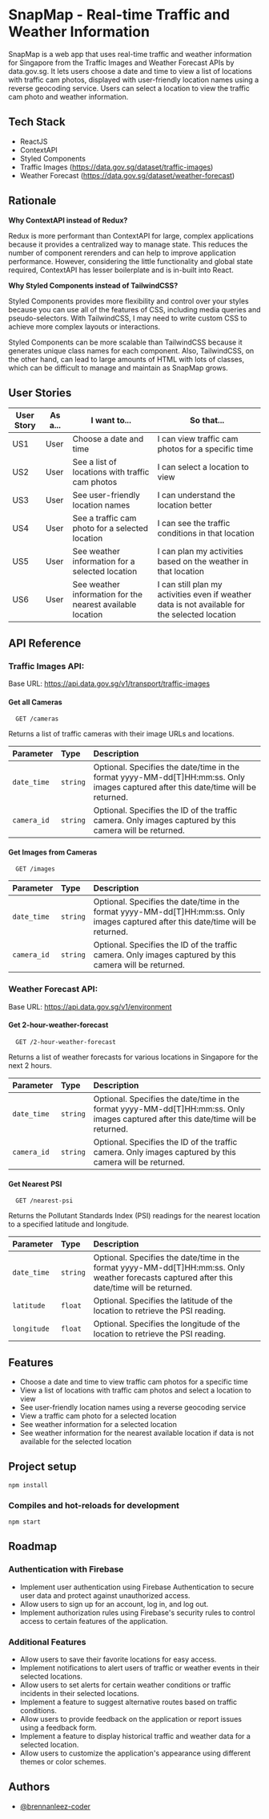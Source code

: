 
# SnapMap - Real-time Traffic and Weather Information
SnapMap is a web app that uses real-time traffic and weather information for Singapore from the Traffic Images and Weather Forecast APIs by data.gov.sg. It lets users choose a date and time to view a list of locations with traffic cam photos, displayed with user-friendly location names using a reverse geocoding service. Users can select a location to view the traffic cam photo and weather information.
## Tech Stack
- ReactJS
- ContextAPI
- Styled Components
- Traffic Images (https://data.gov.sg/dataset/traffic-images)
- Weather Forecast (https://data.gov.sg/dataset/weather-forecast)




## Rationale 

**Why ContextAPI instead of Redux?**

Redux is more performant than ContextAPI for large, complex applications because it provides a centralized way to manage state. This reduces the number of component rerenders and can help to improve application performance. However, considering the little functionality and global state required, ContextAPI has lesser boilerplate and is in-built into React. 


**Why Styled Components instead of TailwindCSS?**

Styled Components provides more flexibility and control over your styles because you can use all of the features of CSS, including media queries and pseudo-selectors. With TailwindCSS, I may need to write custom CSS to achieve more complex layouts or interactions.

Styled Components can be more scalable than TailwindCSS because it generates unique class names for each component. Also, TailwindCSS, on the other hand, can lead to large amounts of HTML with lots of classes, which can be difficult to manage and maintain as SnapMap grows.
## User Stories

| User Story | As a... | I want to... | So that... |
| --- | --- | --- | --- |
| US1 | User | Choose a date and time | I can view traffic cam photos for a specific time |
| US2 | User | See a list of locations with traffic cam photos | I can select a location to view |
| US3 | User | See user-friendly location names | I can understand the location better |
| US4 | User | See a traffic cam photo for a selected location | I can see the traffic conditions in that location |
| US5 | User | See weather information for a selected location | I can plan my activities based on the weather in that location |
| US6 | User | See weather information for the nearest available location | I can still plan my activities even if weather data is not available for the selected location |

## API Reference

### Traffic Images API:
Base URL: https://api.data.gov.sg/v1/transport/traffic-images
#### Get all Cameras

```http
  GET /cameras
```
Returns a list of traffic cameras with their image URLs and locations.

| Parameter | Type     | Description                |
| :-------- | :------- | :------------------------- |
| `date_time` | `string` | Optional. Specifies the date/time in the format yyyy-MM-dd[T]HH:mm:ss. Only images captured after this date/time will be returned. |
| `camera_id` | `string` | Optional. Specifies the ID of the traffic camera. Only images captured by this camera will be returned. |

#### Get Images from Cameras

```http
  GET /images
```

| Parameter | Type     | Description                |
| :-------- | :------- | :------------------------- |
| `date_time` | `string` | Optional. Specifies the date/time in the format yyyy-MM-dd[T]HH:mm:ss. Only images captured after this date/time will be returned. |
| `camera_id` | `string` | Optional. Specifies the ID of the traffic camera. Only images captured by this camera will be returned. |


### Weather Forecast API:
Base URL: https://api.data.gov.sg/v1/environment
#### Get 2-hour-weather-forecast

```http
  GET /2-hour-weather-forecast
```
Returns a list of weather forecasts for various locations in Singapore for the next 2 hours.

| Parameter | Type     | Description                |
| :-------- | :------- | :------------------------- |
| `date_time` | `string` | Optional. Specifies the date/time in the format yyyy-MM-dd[T]HH:mm:ss. Only images captured after this date/time will be returned. |
| `camera_id` | `string` | Optional. Specifies the ID of the traffic camera. Only images captured by this camera will be returned. |

#### Get Nearest PSI

```http
  GET /nearest-psi
```
Returns the Pollutant Standards Index (PSI) readings for the nearest location to a specified latitude and longitude.


| Parameter | Type     | Description                |
| :-------- | :------- | :------------------------- |
| `date_time` | `string` | Optional. Specifies the date/time in the format yyyy-MM-dd[T]HH:mm:ss. Only weather forecasts captured after this date/time will be returned. |
| `latitude` | `float` | Optional. Specifies the latitude of the location to retrieve the PSI reading. |
| `longitude` | `float` | Optional. Specifies the longitude of the location to retrieve the PSI reading. |


## Features
- Choose a date and time to view traffic cam photos for a specific time
- View a list of locations with traffic cam photos and select a location to view
- See user-friendly location names using a reverse geocoding service
- View a traffic cam photo for a selected location
- See weather information for a selected location
- See weather information for the nearest available location if data is not available for the selected location
## Project setup
```
npm install
```

### Compiles and hot-reloads for development
```
npm start
```


## Roadmap

### Authentication with Firebase
- Implement user authentication using Firebase Authentication to secure user data and protect against unauthorized access.
- Allow users to sign up for an account, log in, and log out.
- Implement authorization rules using Firebase's security rules to control access to certain features of the application.

### Additional Features
- Allow users to save their favorite locations for easy access.
- Implement notifications to alert users of traffic or weather events in their selected locations.
- Allow users to set alerts for certain weather conditions or traffic incidents in their selected locations.
- Implement a feature to suggest alternative routes based on traffic conditions.
- Allow users to provide feedback on the application or report issues using a feedback form.
- Implement a feature to display historical traffic and weather data for a selected location.
- Allow users to customize the application's appearance using different themes or color schemes.
## Authors

- [@brennanleez-coder](https://www.github.com/brennanleez-coder)

